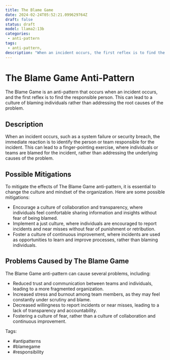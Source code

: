 ```yaml
---
title: The Blame Game
date: 2024-02-24T05:52:21.099629764Z
draft: false
status: draft
model: llama2:13b
categories: 
 - anti-pattern
tags: 
 - anti-pattern, 
description: "When an incident occurs, the first reflex is to find the responsible person."
---
```



The Blame Game Anti-Pattern
==========================

The Blame Game is an anti-pattern that occurs when an incident occurs, and the first reflex is to find the responsible person. This can lead to a culture of blaming individuals rather than addressing the root causes of the problem.

Description
-----------

When an incident occurs, such as a system failure or security breach, the immediate reaction is to identify the person or team responsible for the incident. This can lead to a finger-pointing exercise, where individuals or teams are blamed for the incident, rather than addressing the underlying causes of the problem.

Possible Mitigations
---------------------

To mitigate the effects of The Blame Game anti-pattern, it is essential to change the culture and mindset of the organization. Here are some possible mitigations:

* Encourage a culture of collaboration and transparency, where individuals feel comfortable sharing information and insights without fear of being blamed.
* Implement a just culture, where individuals are encouraged to report incidents and near misses without fear of punishment or retribution.
* Foster a culture of continuous improvement, where incidents are used as opportunities to learn and improve processes, rather than blaming individuals.

Problems Caused by The Blame Game
----------------------------------

The Blame Game anti-pattern can cause several problems, including:

* Reduced trust and communication between teams and individuals, leading to a more fragmented organization.
* Increased stress and burnout among team members, as they may feel constantly under scrutiny and blame.
* Decreased willingness to report incidents or near misses, leading to a lack of transparency and accountability.
* Fostering a culture of fear, rather than a culture of collaboration and continuous improvement.

Tags:

* #antipatterns
* #blamegame
* #responsibility